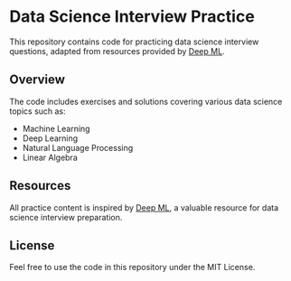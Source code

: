 # Data Science Interview Practice

This repository contains code for practicing data science interview questions, adapted from resources provided by [Deep ML](https://www.deep-ml.com/).

## Overview

The code includes exercises and solutions covering various data science topics such as:

- Machine Learning
- Deep Learning
- Natural Language Processing
- Linear Algebra

## Resources

All practice content is inspired by [Deep ML](https://www.deep-ml.com/), a valuable resource for data science interview preparation.

## License

Feel free to use the code in this repository under the MIT License.
